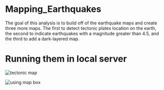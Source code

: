 # Mapping_Earthquakes
The goal of this analysis is to build off of the earthquake maps and create three more maps. The first to detect tectonic plates location on the earth, the second to indicate earthquakes with a magnitude greater than 4.5, and the third to add a dark-layered map.

# Running them in local server

![tectonic map](https://github.com/vijaycse/Mapping_Earthquakes/blob/main/Earthquake_Challenge/resources/Tectonic_Plate.png)


![using map box](https://github.com/vijaycse/Mapping_Earthquakes/blob/main/Earthquake_Challenge/resources/Tectonic_Plate_mapbox.png)
